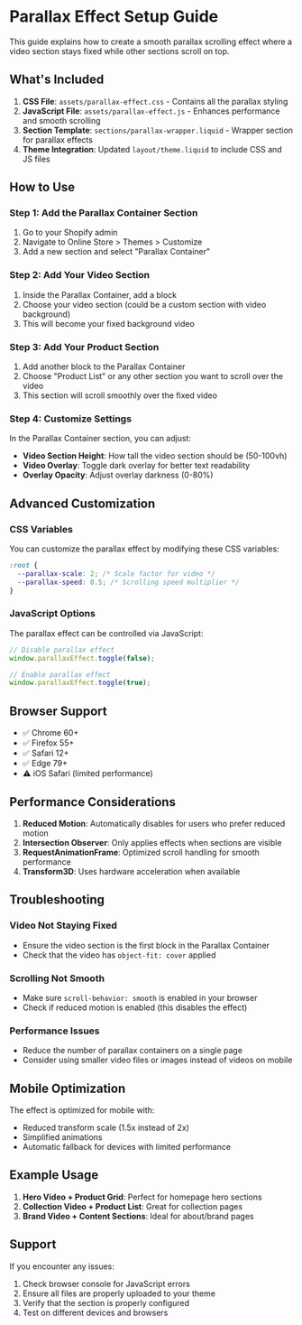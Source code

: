 # Parallax Effect Setup Guide

This guide explains how to create a smooth parallax scrolling effect where a video section stays fixed while other sections scroll on top.

## What's Included

1. **CSS File**: `assets/parallax-effect.css` - Contains all the parallax styling
2. **JavaScript File**: `assets/parallax-effect.js` - Enhances performance and smooth scrolling
3. **Section Template**: `sections/parallax-wrapper.liquid` - Wrapper section for parallax effects
4. **Theme Integration**: Updated `layout/theme.liquid` to include CSS and JS files

## How to Use

### Step 1: Add the Parallax Container Section
1. Go to your Shopify admin
2. Navigate to Online Store > Themes > Customize
3. Add a new section and select "Parallax Container"

### Step 2: Add Your Video Section
1. Inside the Parallax Container, add a block
2. Choose your video section (could be a custom section with video background)
3. This will become your fixed background video

### Step 3: Add Your Product Section
1. Add another block to the Parallax Container
2. Choose "Product List" or any other section you want to scroll over the video
3. This section will scroll smoothly over the fixed video

### Step 4: Customize Settings
In the Parallax Container section, you can adjust:
- **Video Section Height**: How tall the video section should be (50-100vh)
- **Video Overlay**: Toggle dark overlay for better text readability
- **Overlay Opacity**: Adjust overlay darkness (0-80%)

## Advanced Customization

### CSS Variables
You can customize the parallax effect by modifying these CSS variables:

```css
:root {
  --parallax-scale: 2; /* Scale factor for video */
  --parallax-speed: 0.5; /* Scrolling speed multiplier */
}
```

### JavaScript Options
The parallax effect can be controlled via JavaScript:

```javascript
// Disable parallax effect
window.parallaxEffect.toggle(false);

// Enable parallax effect
window.parallaxEffect.toggle(true);
```

## Browser Support

- ✅ Chrome 60+
- ✅ Firefox 55+
- ✅ Safari 12+
- ✅ Edge 79+
- ⚠️ iOS Safari (limited performance)

## Performance Considerations

1. **Reduced Motion**: Automatically disables for users who prefer reduced motion
2. **Intersection Observer**: Only applies effects when sections are visible
3. **RequestAnimationFrame**: Optimized scroll handling for smooth performance
4. **Transform3D**: Uses hardware acceleration when available

## Troubleshooting

### Video Not Staying Fixed
- Ensure the video section is the first block in the Parallax Container
- Check that the video has `object-fit: cover` applied

### Scrolling Not Smooth
- Make sure `scroll-behavior: smooth` is enabled in your browser
- Check if reduced motion is enabled (this disables the effect)

### Performance Issues
- Reduce the number of parallax containers on a single page
- Consider using smaller video files or images instead of videos on mobile

## Mobile Optimization

The effect is optimized for mobile with:
- Reduced transform scale (1.5x instead of 2x)
- Simplified animations
- Automatic fallback for devices with limited performance

## Example Usage

1. **Hero Video + Product Grid**: Perfect for homepage hero sections
2. **Collection Video + Product List**: Great for collection pages
3. **Brand Video + Content Sections**: Ideal for about/brand pages

## Support

If you encounter any issues:
1. Check browser console for JavaScript errors
2. Ensure all files are properly uploaded to your theme
3. Verify that the section is properly configured
4. Test on different devices and browsers 
